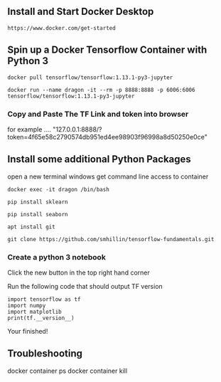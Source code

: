 ## Install and Start Docker Desktop

    https://www.docker.com/get-started


## Spin up a Docker Tensorflow Container with Python 3


    docker pull tensorflow/tensorflow:1.13.1-py3-jupyter
    
    docker run --name dragon -it --rm -p 8888:8888 -p 6006:6006 tensorflow/tensorflow:1.13.1-py3-jupyter

### Copy and Paste The TF Link and token into browser


for example .... "127.0.0.1:8888/?token=4f65e58c2790574db951ed4ee98903f96998a8d50250e0ce"


## Install some additional Python Packages

open a new terminal windows get command line access to container

    docker exec -it dragon /bin/bash
    
    pip install sklearn
    
    pip install seaborn
    
    apt install git
    
    git clone https://github.com/smhillin/tensorflow-fundamentals.git

    
    
    


###  Create a python 3 notebook 


Click the new button in the top right hand corner

Run the following code that should output TF version

    import tensorflow as tf
    import numpy
    import matplotlib
    print(tf.__version__)



    
Your finished!



## Troubleshooting

docker container ps
docker container kill <container-id>
    
    
